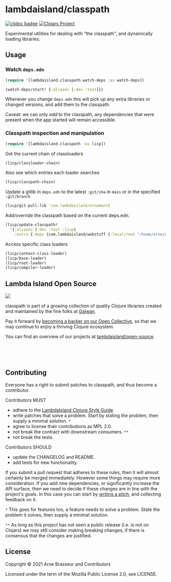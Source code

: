 # lambdaisland/classpath

<!-- badges -->
[![cljdoc badge](https://cljdoc.org/badge/com.lambdaisland/classpath)](https://cljdoc.org/d/com.lambdaisland/classpath) [![Clojars Project](https://img.shields.io/clojars/v/com.lambdaisland/classpath.svg)](https://clojars.org/com.lambdaisland/classpath)
<!-- /badges -->

Experimental utilities for dealing with "the classpath", and dynamically loading libraries.

## Usage

### Watch `deps.edn`

```clojure
(require '[lambdaisland.classpath.watch-deps :as watch-deps])

(watch-deps/start! {:aliases [:dev :test]})
```

Whenever you change `deps.edn` this will pick up any extra libraries or changed
versions, and add them to the classpath.

Caveat: we can only *add* to the classpath, any dependencies that were present
when the app started will remain accessible.

### Classpath inspection and manipulation

```clojure
(require '[lambdaisland.classpath :as licp])
```

Get the current chain of classloaders

```clojure
(licp/classloader-chain)
```

Also see which entries each loader searches

```clojure
(licp/classpath-chain)
```

Update a gitlib in `deps.edn` to the latest `:git/sha` in `main` or in the specified `:git/branch`

```clojure
(licp/git-pull-lib 'com.lambdaisland/ornament)
```

Add/override the classpath based on the current deps.edn.

```clojure
(licp/update-classpath!
  '{:aliases [:dev :test :licp]
    :extra {:deps {com.lambdaisland/webstuff {:local/root "/home/arne/github/lambdaisland/webstuff"}}}})
```

Access specific class loaders

```clojure
(licp/context-class-loader)
(licp/base-loader)
(licp/root-loader)
(licp/compiler-loader)
```

<!-- opencollective -->
## Lambda Island Open Source

<img align="left" src="https://github.com/lambdaisland/open-source/raw/master/artwork/lighthouse_readme.png">

&nbsp;

classpath is part of a growing collection of quality Clojure libraries created and maintained
by the fine folks at [Gaiwan](https://gaiwan.co).

Pay it forward by [becoming a backer on our Open Collective](http://opencollective.com/lambda-island),
so that we may continue to enjoy a thriving Clojure ecosystem.

You can find an overview of our projects at [lambdaisland/open-source](https://github.com/lambdaisland/open-source).

&nbsp;

&nbsp;
<!-- /opencollective -->

<!-- contributing -->
## Contributing

Everyone has a right to submit patches to classpath, and thus become a contributor.

Contributors MUST

- adhere to the [LambdaIsland Clojure Style Guide](https://nextjournal.com/lambdaisland/clojure-style-guide)
- write patches that solve a problem. Start by stating the problem, then supply a minimal solution. `*`
- agree to license their contributions as MPL 2.0.
- not break the contract with downstream consumers. `**`
- not break the tests.

Contributors SHOULD

- update the CHANGELOG and README.
- add tests for new functionality.

If you submit a pull request that adheres to these rules, then it will almost
certainly be merged immediately. However some things may require more
consideration. If you add new dependencies, or significantly increase the API
surface, then we need to decide if these changes are in line with the project's
goals. In this case you can start by [writing a pitch](https://nextjournal.com/lambdaisland/pitch-template),
and collecting feedback on it.

`*` This goes for features too, a feature needs to solve a problem. State the problem it solves, then supply a minimal solution.

`**` As long as this project has not seen a public release (i.e. is not on Clojars)
we may still consider making breaking changes, if there is consensus that the
changes are justified.
<!-- /contributing -->

<!-- license -->
## License

Copyright &copy; 2021 Arne Brasseur and Contributors

Licensed under the term of the Mozilla Public License 2.0, see LICENSE.
<!-- /license -->
